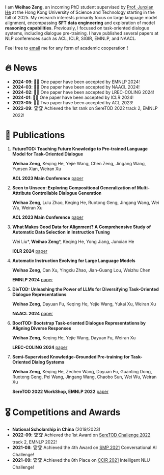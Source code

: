 I am **Weihao Zeng**, an incoming PhD student supervised by [Prof. Junxian He](https://jxhe.github.io/) at the Hong Kong University of Science and Technology starting in the fall of 2025. My research interests primarily focus on large language model alignment, encompassing **SFT data engineering** and exploration of model **reasoning capabilities**. Previously, I focused on task-oriented dialogue systems, including dialogue pre-training. I have published several papers at NLP conferences such as ACL, ICLR, SIGIR, EMNLP, and NAACL.

Feel free to [email](zengweihao96@gmail.com) me for any form of academic cooperation !

# 🔥 News

- **2024-09**: 🎉🎉 One paper have been accepted by EMNLP 2024!
- **2024-03**: 🎉🎉 One paper have been accepted by NAACL 2024!
- **2024-02**: 🎉🎉 One paper have been accepted by LREC-COLING 2024!
- **2024-01**: 🎉🎉 One paper have been accepted by ICLR 2024!
- **2023-05**: 🎉🎉 Two paper have been accepted by ACL 2023!
- **2022-09**: 🏆🏆 Achieved the 1st rank on SereTOD 2022 track 2, EMNLP 2022!


# 📝 Publications 

1. **FutureTOD: Teaching Future Knowledge to Pre-trained Language Model for Task-Oriented Dialogue**

   **Weihao Zeng**, Keqing He, Yejie Wang, Chen Zeng, Jingang Wang, Yunsen Xian, Weiran Xu
   
   **ACL 2023 Main Conference**   [paper](https://arxiv.org/abs/2306.10315)
3. **Seen to Unseen: Exploring Compositional Generalization of Multi-Attribute Controllable Dialogue Generation**

   **Weihao Zeng**, Lulu Zhao, Keqing He, Ruotong Geng, Jingang Wang, Wei Wu, Weiran Xu
   
   **ACL 2023 Main Conference**   [paper](https://arxiv.org/abs/2306.10317)

4. **What Makes Good Data for Alignment? A Comprehensive Study of Automatic Data Selection in Instruction Tuning**
   
    Wei Liu*, **Weihao Zeng***, Keqing He, Yong Jiang, Junxian He
   
    **ICLR 2024**  [paper](https://arxiv.org/abs/2312.15685)

5. **Automatic Instruction Evolving for Large Language Models**

   **Weihao Zeng**, Can Xu, Yingxiu Zhao, Jian-Guang Lou, Weizhu Chen

   **EMNLP 2024** [paper](https://arxiv.org/abs/2406.00770)

7. **DivTOD: Unleashing the Power of LLMs for Diversifying Task-Oriented Dialogue Representations**

    **Weihao Zeng**, Dayuan Fu, Keqing He, Yejie Wang, Yukai Xu, Weiran Xu

   **NAACL 2024** [paper](https://arxiv.org/abs/2404.00557)
   

8. **BootTOD: Bootstrap Task-oriented Dialogue Representations by Aligning Diverse Responses**

   **Weihao Zeng**, Keqing He, Yejie Wang, Dayuan Fu, Weiran Xu

   **LREC-COLING 2024** [paper](https://arxiv.org/abs/2403.01163)
   
   
9. **Semi-Supervised Knowledge-Grounded Pre-training for Task-Oriented Dialog Systems**

   **Weihao Zeng**, Keqing He, Zechen Wang, Dayuan Fu, Guanting Dong, Ruotong Geng, Pei Wang, Jingang Wang, Chaobo Sun, Wei Wu, Weiran Xu
   
   **SereTOD 2022 WorkShop, EMNLP 2022**   [paper](https://aclanthology.org/2022.seretod-1.6.pdf)
   
   


   
# 🎖 Competitions and Awards

- **National Scholarship in China** (2019/2023)
- **2022-09**: 🏆🏆 Achieved the 1st Award on [SereTOD Challenge 2022](http://seretod.org/Challenge.html) track 2, EMNLP 2022!
- **2021-08**: 🏆🏆 Achieved the 4th Award on [SMP 2021](https://conference.cipsc.org.cn/smp2021/) Conversational AI Challenge!
- **2021-09**: 🏆🏆 Achieved the 8th Place on [CCIR 2021](https://www.datafountain.cn/competitions/511/ranking?isRedance=1&sch=1793&stage=B)  Intelligent NLU Challenge!



